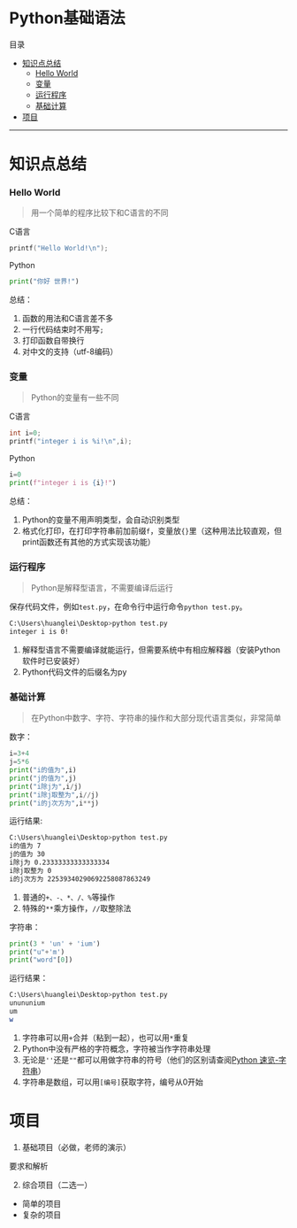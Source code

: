 # Python基础语法
目录
- [知识点总结](#知识点总结)
    - [Hello World](#hello-world)
    - [变量](#变量)
    - [运行程序](#运行程序)
    - [基础计算](#基础计算)
- [项目](#项目)
---
# 知识点总结


### Hello World
> 用一个简单的程序比较下和C语言的不同

C语言
```c
printf("Hello World!\n");
```
Python
```python
print("你好 世界!")
```
总结：
1. 函数的用法和C语言差不多
2. 一行代码结束时不用写`;`
3. 打印函数自带换行
4. 对中文的支持（utf-8编码）

### 变量
> Python的变量有一些不同

C语言
```c
int i=0;
printf("integer i is %i!\n",i);
```
Python
```python
i=0
print(f"integer i is {i}!")
```
总结：
1. Python的变量不用声明类型，会自动识别类型
2. 格式化打印，在打印字符串前加前缀`f`，变量放`{}`里（这种用法比较直观，但print函数还有其他的方式实现该功能）

### 运行程序
> Python是解释型语言，不需要编译后运行

保存代码文件，例如`test.py`，在命令行中运行命令`python test.py`。
```sh
C:\Users\huanglei\Desktop>python test.py
integer i is 0!
```
1. 解释型语言不需要编译就能运行，但需要系统中有相应解释器（安装Python软件时已安装好）
2. Python代码文件的后缀名为py

### 基础计算
> 在Python中数字、字符、字符串的操作和大部分现代语言类似，非常简单

数字：
```python
i=3+4
j=5*6
print("i的值为",i)
print("j的值为",j)
print("i除j为",i/j)
print("i除j取整为",i//j)
print("i的j次方为",i**j)
```
运行结果:
```sh
C:\Users\huanglei\Desktop>python test.py
i的值为 7
j的值为 30
i除j为 0.23333333333333334
i除j取整为 0
i的j次方为 22539340290692258087863249
```
1. 普通的`+、-、*、/、%`等操作
2. 特殊的`**`乘方操作，`//`取整除法

字符串：
```python
print(3 * 'un' + 'ium')
print("u"+'m')
print("word"[0])
```
运行结果：
```sh
C:\Users\huanglei\Desktop>python test.py
unununium
um
w
```
1. 字符串可以用`+`合并（粘到一起），也可以用`*`重复
2. Python中没有严格的字符概念，字符被当作字符串处理
3. 无论是`''`还是`""`都可以用做字符串的符号（他们的区别请查阅[Python 速览-字符串](https://docs.python.org/zh-cn/3/tutorial/introduction.html#id2)）
4. 字符串是数组，可以用`[编号]`获取字符，编号从0开始

# 项目
1. 基础项目（必做，老师的演示）

要求和解析

2. 综合项目（二选一）
- 简单的项目
- 复杂的项目

